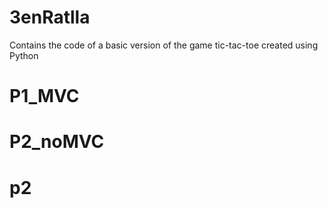 # 3enRatlla
Contains the code of a basic version of the game tic-tac-toe created using Python
# P1_MVC

# P2_noMVC

# p2
